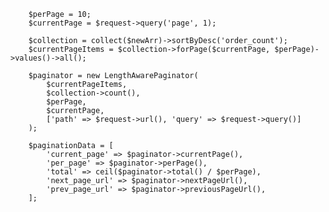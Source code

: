         $perPage = 10; 
        $currentPage = $request->query('page', 1);

        $collection = collect($newArr)->sortByDesc('order_count');
        $currentPageItems = $collection->forPage($currentPage, $perPage)->values()->all();

        $paginator = new LengthAwarePaginator(
            $currentPageItems,
            $collection->count(),
            $perPage,
            $currentPage,
            ['path' => $request->url(), 'query' => $request->query()]
        );

        $paginationData = [
            'current_page' => $paginator->currentPage(),
            'per_page' => $paginator->perPage(),
            'total' => ceil($paginator->total() / $perPage),
            'next_page_url' => $paginator->nextPageUrl(),
            'prev_page_url' => $paginator->previousPageUrl(),
        ];

